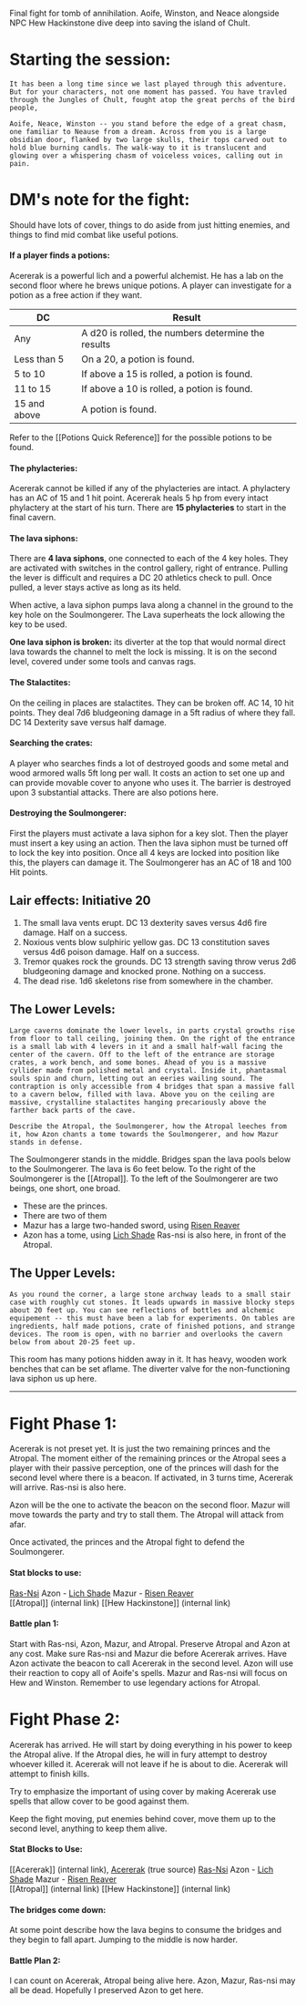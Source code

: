 Final fight for tomb of annihilation. 
Aoife, Winston, and Neace alongside NPC Hew Hackinstone dive deep into saving the island of Chult. 
# Starting the session:

	It has been a long time since we last played through this adventure. But for your characters, not one moment has passed. You have travled through the Jungles of Chult, fought atop the great perchs of the bird people, 
	
	Aoife, Neace, Winston -- you stand before the edge of a great chasm, one familiar to Neause from a dream. Across from you is a large obsidian door, flanked by two large skulls, their tops carved out to hold blue burning candls. The walk-way to it is translucent and glowing over a whispering chasm of voiceless voices, calling out in pain. 

# DM's note for the fight:
Should have lots of cover, things to do aside from just hitting enemies, and things to find mid combat like useful potions.

#### If a player finds a potions:
Acererak is a powerful lich and a powerful alchemist.
He has a lab on the second floor where he brews unique potions. 
A player can investigate for a potion as a free action if they want.

| DC | Result |
| - | - |
| Any | A d20 is rolled, the numbers determine the results|
| Less than 5 | On a 20, a potion is found. |
| 5 to 10 | If above a 15 is rolled, a potion is found. |
| 11 to 15 | If above a 10 is rolled, a potion is found. |
| 15 and above | A potion is found. |

Refer to the [[Potions Quick Reference]] for the possible potions to be found.

#### The phylacteries:
Acererak cannot be killed if any of the phylacteries are intact.
A phylactery has an AC of 15 and 1 hit point.
Acererak heals 5 hp from every intact phylactery at the start of his turn.
There are **15 phylacteries** to start in the final cavern. 
#### The lava siphons:
There are **4 lava siphons**, one connected to each of the 4 key holes. 
They are activated with switches in the control gallery, right of entrance. Pulling the lever is difficult and requires a DC 20 athletics check to pull. Once pulled, a lever stays active as long as its held.

When active, a lava siphon pumps lava along a channel in the ground to the key hole on the Soulmongerer. The Lava superheats the lock allowing the key to be used. 

**One lava siphon is broken:** its diverter at the top that would normal direct lava towards the channel to melt the lock is missing. It is on the second level, covered under some tools and canvas rags. 
#### The Stalactites:
On the ceiling in places are stalactites. They can be broken off. AC 14, 10 hit points. They deal 7d6 bludgeoning damage in a 5ft radius of where they fall. DC 14 Dexterity save versus half damage. 
#### Searching the crates:
A player who searches finds a lot of destroyed goods and some metal and wood armored walls 5ft long per wall. It costs an action to set one up and can provide movable cover to anyone who uses it. The barrier is destroyed upon 3 substantial attacks. There are also potions here.
#### Destroying the Soulmongerer:
First the players must activate a lava siphon for a key slot.
Then the player must insert a key using an action.
Then the lava siphon must be turned off to lock the key into position.
Once all 4 keys are locked into position like this, the players can damage it.
The Soulmongerer has an AC of 18 and 100 Hit points. 

## Lair effects: Initiative 20
1. The small lava vents erupt. DC 13 dexterity saves versus 4d6 fire damage. Half on a success.
2. Noxious vents blow sulphiric yellow gas. DC 13 constitution saves versus 4d6 poison damage. Half on a success.
3. Tremor quakes rock the grounds. DC 13 strength saving throw verus 2d6 bludgeoning damage and knocked prone. Nothing on a success. 
4. The dead rise. 1d6 skeletons rise from somewhere in the chamber.

## The Lower Levels:
	Large caverns dominate the lower levels, in parts crystal growths rise from floor to tall ceiling, joining them. On the right of the entrance is a small lab with 4 levers in it and a small half-wall facing the center of the cavern. Off to the left of the entrance are storage crates, a work bench, and some bones. Ahead of you is a massive cyllider made from polished metal and crystal. Inside it, phantasmal souls spin and churn, letting out an eeries wailing sound. The contraption is only accessible from 4 bridges that span a massive fall to a cavern below, filled with lava. Above you on the ceiling are massive, crystalline stalactites hanging precariously above the farther back parts of the cave. 

	Describe the Atropal, the Soulmongerer, how the Atropal leeches from it, how Azon chants a tome towards the Soulmongerer, and how Mazur stands in defense. 

The Soulmongerer stands in the middle.
Bridges span the lava pools below to the Soulmongerer.
The lava is 6o feet below. 
To the right of the Soulmongerer is the [[Atropal]].
To the left of the Soulmongerer are two beings, one short, one broad.
 - These are the princes.
 - There are two of them
 - Mazur has a large two-handed sword, using [Risen Reaver](https://dr-eigenvalue.github.io/bestiary/creature/risen-reaver)  
 - Azon has a tome, using [Lich Shade](https://dr-eigenvalue.github.io/bestiary/creature/lich-shade)
Ras-nsi is also here, in front of the Atropal.

## The Upper Levels:
	As you round the corner, a large stone archway leads to a small stair case with roughly cut stones. It leads upwards in massive blocky steps about 20 feet up. You can see reflections of bottles and alchemic equipement -- this must have been a lab for experiments. On tables are ingredients, half made potions, crate of finished potions, and strange devices. The room is open, with no barrier and overlooks the cavern below from about 20-25 feet up. 

This room has many potions hidden away in it.
It has heavy, wooden work benches that can be set aflame.
The diverter valve for the non-functioning lava siphon us up here. 

___
# Fight Phase 1:
Acererak is not preset yet. It is just the two remaining princes and the Atropal. The moment either of the remaining princes or the Atropal sees a player with their passive perception, one of the princes will dash for the second level where there is a beacon. If activated, in 3 turns time, Acererak will arrive. Ras-nsi is also here. 

Azon will be the one to activate the beacon on the second floor. 
Mazur will move towards the party and try to stall them.
The Atropal will attack from afar. 

Once activated, the princes and the Atropal fight to defend the Soulmongerer. 

#### Stat blocks to use:
[Ras-Nsi](https://media.wizards.com/2017/dnd/dragon/TOA_Excerpt_Rasnsiv1.pdf)
Azon - [Lich Shade](https://dr-eigenvalue.github.io/bestiary/creature/lich-shade)
Mazur - [Risen Reaver](https://dr-eigenvalue.github.io/bestiary/creature/risen-reaver)  
[[Atropal]] (internal link)
[[Hew Hackinstone]] (internal link)

#### Battle plan 1:
Start with Ras-nsi, Azon, Mazur, and Atropal.
Preserve Atropal and Azon at any cost.
Make sure Ras-nsi and Mazur die before Acererak arrives. 
Have Azon activate the beacon to call Acererak in the second level.
Azon will use their reaction to copy all of Aoife's spells.
Mazur and Ras-nsi will focus on Hew and Winston.
Remember to use legendary actions for Atropal.
# Fight Phase 2:
Acererak has arrived.
He will start by doing everything in his power to keep the Atropal alive.
If the Atropal dies, he will in fury attempt to destroy whoever killed it.
Acererak will not leave if he is about to die.
Acererak will attempt to finish kills. 

Try to emphasize the important of using cover by making Acererak use spells that allow cover to be good against them.

Keep the fight moving, put enemies behind cover, move them up to the second level, anything to keep them alive. 
#### Stat Blocks to Use:
[[Acererak]] (internal link), [Acererak](http://dndroll.wikidot.com/creatures:acererak) (true source)
[Ras-Nsi](https://media.wizards.com/2017/dnd/dragon/TOA_Excerpt_Rasnsiv1.pdf)
Azon - [Lich Shade](https://dr-eigenvalue.github.io/bestiary/creature/lich-shade)
Mazur - [Risen Reaver](https://dr-eigenvalue.github.io/bestiary/creature/risen-reaver)  
[[Atropal]] (internal link)
[[Hew Hackinstone]] (internal link)
#### The bridges come down:
At some point describe how the lava begins to consume the bridges and they begin to fall apart. Jumping to the middle is now harder. 

#### Battle Plan 2:
I can count on Acererak, Atropal being alive here.
Azon, Mazur, Ras-nsi may all be dead.
Hopefully I preserved Azon to get here.